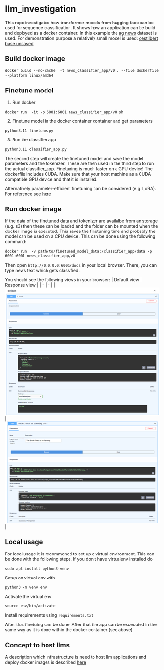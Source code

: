 # llm_investigation

This repo investigates how transformer models from hugging face can be used for sequence classification. 
It shows how an application can be build and deployed as a docker container. 
In this example the [ag news](https://huggingface.co/datasets/fancyzhx/ag_news) dataset is used.
For demonstration purpose a relatively small model is used: [destilbert base uncased](https://huggingface.co/distilbert/distilbert-base-uncased)



## Build docker image

```
docker build --no-cache  -t news_classifier_app/v0 . --file dockerfile --platform linux/amd64
```

## Finetune model

1. Run docker
```
docker run  -it -p 6001:6001 news_classifier_app/v0 sh
```
2. Finetune model in the docker container container and get parameters 
```
python3.11 finetune.py
```
3. Run the classifier app
```
python3.11 classifier_app.py
```

The second step will create the finetuned model and save the model parameters and the tokenizer. 
These are then used in the third step to run the actual classifier_app. 
Finetuning is much faster on a GPU device! The dockerfile includes CUDA. Make sure that your
host machine as a CUDA compatible GPU device and that it is installed. 

Alternatively parameter-efficient finetuning can be considered (e.g. LoRA). 
For reference see [here](https://huggingface.co/docs/diffusers/training/lora)

## Run docker image

If the data of the finetuned data and tokenizer are availalbe from an storage (e.g. s3) then these 
can be loaded and the folder can be mounted when the docker image is executed. 
This saves the finetuning time and probably the model can be used on a CPU device.
This can be done using the following command: 
```
docker run  -v path/to/finetuned_model_data:/classifier_app/data -p 6001:6001 news_classifier_app/v0 
```

Then open ```http://0.0.0.0:6001/docs``` in your local browser. 
There, you can type news text which gets classified. 

You should see the following views in your browser:
|  Default view | Response view |
| - | - |
| ![default_window](./imgs/default_view.png) |![default_window](./imgs/response_view.png) |


## Local usage

For local usage it is recommened to set up a virtual environment.
This can be done with the following steps.
If you don't have virtualenv installed do
```
sudo apt install python3-venv
```

Setup an virtual env with
```
python3 -m venv env
```

Activate the virtual env
```
source env/bin/activate
```

Install requirements using `requirements.txt`

After that finetuing can be done. After that the app can be excecuted in the same way as it is done within the docker container (see above)

## Concept to host llms

A description which infrastructure is need to host llm applications and deploy docker images is described [here](./Concept_Hosting/Concept.md)